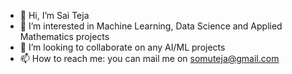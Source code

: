 - 👋 Hi, I’m Sai Teja
- 👀 I’m interested in Machine Learning, Data Science and Applied Mathematics projects
- 💞️ I’m looking to collaborate on any AI/ML projects
- 📫 How to reach me: you can mail me on somuteja@gmail.com

<!---
somuteja/somuteja is a ✨ special ✨ repository because its `README.md` (this file) appears on your GitHub profile.
You can click the Preview link to take a look at your changes.
--->
